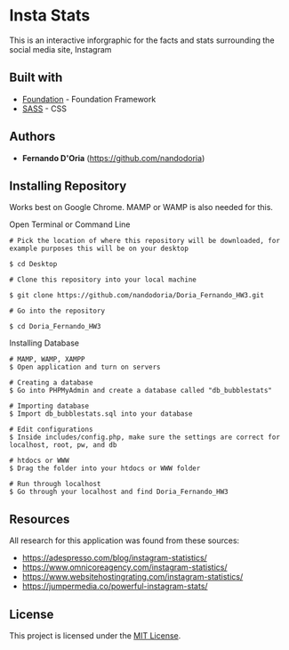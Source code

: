 # Insta Stats
This is an interactive inforgraphic for the facts and stats surrounding the social media site, Instagram

## Built with
* [Foundation](https://foundation.zurb.com/) - Foundation Framework
* [SASS](https://sass-lang.com/) - CSS

## Authors
* **Fernando D'Oria** (https://github.com/nandodoria)


## Installing Repository

Works best on Google Chrome. MAMP or WAMP is also needed for this.

Open Terminal or Command Line

```
# Pick the location of where this repository will be downloaded, for example purposes this will be on your desktop

$ cd Desktop

# Clone this repository into your local machine

$ git clone https://github.com/nandodoria/Doria_Fernando_HW3.git

# Go into the repository

$ cd Doria_Fernando_HW3

```
Installing Database
```
# MAMP, WAMP, XAMPP
$ Open application and turn on servers

# Creating a database
$ Go into PHPMyAdmin and create a database called "db_bubblestats"

# Importing database
$ Import db_bubblestats.sql into your database

# Edit configurations
$ Inside includes/config.php, make sure the settings are correct for localhost, root, pw, and db 

# htdocs or WWW
$ Drag the folder into your htdocs or WWW folder 

# Run through localhost
$ Go through your localhost and find Doria_Fernando_HW3
```

## Resources

All research for this application was found from these sources:

* https://adespresso.com/blog/instagram-statistics/
* https://www.omnicoreagency.com/instagram-statistics/
* https://www.websitehostingrating.com/instagram-statistics/
* https://jumpermedia.co/powerful-instagram-stats/


## License

This project is licensed under the [MIT License](https://opensource.org/licenses/MIT/).
